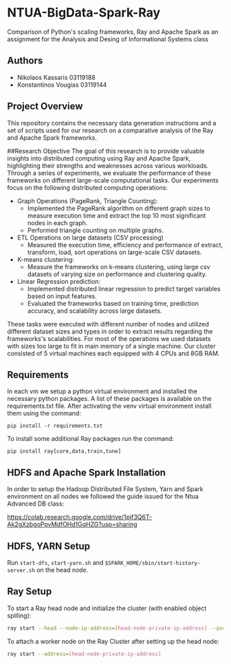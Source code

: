 # NTUA-BigData-Spark-Ray
Comparison of Python's scaling frameworks, Ray and Apache Spark  as an assignment for the Analysis and Desing of Informational Systems class

## Authors
- Nikolaos Kassaris          03119188 [](https://github.com/)
- Konstantinos Vougias       03119144 [](https://github.com/)

## Project Overview
This repository contains the necessary data generation instructions and a set of scripts used for our research on a comparative analysis of the Ray and Apache Spark frameworks.

##Research Objective
The goal of this research is to provide valuable insights into distributed computing using Ray and Apache Spark, highlighting their strengths and weaknesses across various workloads.
Through a series of experiments, we evaluate the performance of these frameworks on different large-scale computational tasks.
Our experiments focus on the following distributed computing operations:
- Graph Operations (PageRank, Triangle Counting): 
    -    Implemented the PageRank algorithm on different graph sizes to measure execution time and extract the top 10 most significant nodes in each graph.
    -    Performed triangle counting on multiple graphs.
- ETL Operations on large datasets (CSV processing)
    -    Measured the execution time, efficiency and performance of extract, transform, load, sort operations on large-scale CSV datasets.
- K-means clustering:
    -    Measure the frameworks on k-means clustering, using large csv datasets of varying size on performance and clustering quality.
- Linear Regression prediction:
    -    Implemented distributed linear regression to predict target variables based on input features.
    -    Evaluated the frameworks based on training time, prediction accuracy, and scalability across large datasets.

These tasks were executed with different number of nodes and utilized different dataset sizes and types in order to extract results regarding the frameworks's scalabilities.
For most of the operations we used datasets with sizes too large to fit in main memory of a single machine. Our cluster consisted of 5 virtual machines each equipped with 4 CPUs and 8GB RAM.

## Requirements
In each vm we setup a python virtual environment and installed the necessary python packages. A list of these packages is available on the requirements.txt file. 
After activating the venv virtual environment install them using the command:

`pip install -r requirements.txt`

To install some additional Ray packages run the command:

`pip install ray[core,data,train,tune]`

## HDFS and Apache Spark Installation 
In order to setup the Hadoop Distributed File System, Yarn and Spark environment on all nodes we followed the guide issued for the Ntua Advanced DB class:

https://colab.research.google.com/drive/1pjf3Q6T-Ak2gXzbgoPpvMdfOHd1GqHZG?usp=sharing

## HDFS, YARN Setup
Run `start-dfs`, `start-yarn.sh` and `$SPARK_HOME/sbin/start-history-server.sh` on the head node.

## Ray Setup 
To start a Ray head node and initialize the cluster (with enabled object spilling):
```bash
ray start --head --node-ip-address=[head-node-private-ip-address] --port=6379 --dashboard-host=0.0.0.0 --object-store-memory=2147483648 --system-config='{"automatic_object_spilling_enabled": true, "object_spilling_threshold": 0.8}'
```

To attach a worker node on the Ray Cluster after setting up the head node:
```bash
ray start --address=[head-node-private-ip-address]
```

